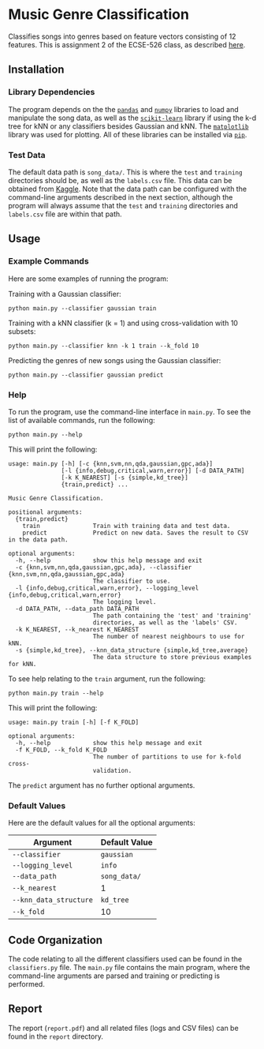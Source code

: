 # Music Genre Classification
Classifies songs into genres based on feature vectors consisting of 12 features. This is assignment 2 of the ECSE-526 class, as described [here](http://www.cim.mcgill.ca/~jer/courses/ai/assignments/as2/).

## Installation

### Library Dependencies

The program depends on the the [`pandas`](https://pandas.pydata.org/pandas-docs/stable/install.html) and [`numpy`](https://pypi.python.org/pypi/numpy) libraries to load and manipulate the song data, as well as the [`scikit-learn`](http://scikit-learn.org/stable/install.html) library if using the k-d tree for kNN or any classifiers besides Gaussian and kNN. The [`matplotlib`](https://matplotlib.org/faq/installing_faq.html) library was used for plotting. All of these libraries can be installed via [`pip`](https://pip.pypa.io/en/stable/).

### Test Data

The default data path is `song_data/`. This is where the `test` and `training` directories should be, as well as the `labels.csv` file. This data can be obtained from [Kaggle](https://www.kaggle.com/c/music-genre-classification/data). Note that the data path can be configured with the command-line arguments described in the next section, although the program will always assume that the `test` and `training` directories and `labels.csv` file are within that path.

## Usage

### Example Commands

Here are some examples of running the program:

Training with a Gaussian classifier:
```
python main.py --classifier gaussian train
```

Training with a kNN classifier (k = 1) and using cross-validation with 10 subsets:
```
python main.py --classifier knn -k 1 train --k_fold 10
```

Predicting the genres of new songs using the Gaussian classifier:
```
python main.py --classifier gaussian predict
```

### Help

To run the program, use the command-line interface in `main.py`. To see the list of available commands, run the following:

```
python main.py --help
```

This will print the following:

```
usage: main.py [-h] [-c {knn,svm,nn,qda,gaussian,gpc,ada}]
               [-l {info,debug,critical,warn,error}] [-d DATA_PATH]
               [-k K_NEAREST] [-s {simple,kd_tree}]
               {train,predict} ...

Music Genre Classification.

positional arguments:
  {train,predict}
    train               Train with training data and test data.
    predict             Predict on new data. Saves the result to CSV in the data path.

optional arguments:
  -h, --help            show this help message and exit
  -c {knn,svm,nn,qda,gaussian,gpc,ada}, --classifier {knn,svm,nn,qda,gaussian,gpc,ada}
                        The classifier to use.
  -l {info,debug,critical,warn,error}, --logging_level {info,debug,critical,warn,error}
                        The logging level.
  -d DATA_PATH, --data_path DATA_PATH
                        The path containing the 'test' and 'training'
                        directories, as well as the 'labels' CSV.
  -k K_NEAREST, --k_nearest K_NEAREST
                        The number of nearest neighbours to use for kNN.
  -s {simple,kd_tree}, --knn_data_structure {simple,kd_tree,average}
                        The data structure to store previous examples for kNN.
```

To see help relating to the `train` argument, run the following:

```
python main.py train --help
```

This will print the following:

```
usage: main.py train [-h] [-f K_FOLD]

optional arguments:
  -h, --help            show this help message and exit
  -f K_FOLD, --k_fold K_FOLD
                        The number of partitions to use for k-fold cross-
                        validation.
```

The `predict` argument has no further optional arguments.

### Default Values

Here are the default values for all the optional arguments:

Argument | Default Value
--- | ---
`--classifier` | `gaussian`
`--logging_level` | `info`
`--data_path` | `song_data/`
`--k_nearest` | 1
`--knn_data_structure` | `kd_tree`
`--k_fold` | 10


## Code Organization

The code relating to all the different classifiers used can be found in the `classifiers.py` file. The `main.py` file contains the main program, where the command-line arguments are parsed and training or predicting is performed.

## Report

The report (`report.pdf`) and all related files (logs and CSV files) can be found in the `report` directory.
